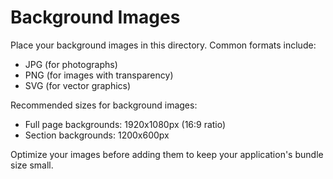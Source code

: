 # Background Images

Place your background images in this directory. Common formats include:
- JPG (for photographs)
- PNG (for images with transparency)
- SVG (for vector graphics)

Recommended sizes for background images:
- Full page backgrounds: 1920x1080px (16:9 ratio)
- Section backgrounds: 1200x600px

Optimize your images before adding them to keep your application's bundle size small.
